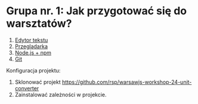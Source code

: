 # Grupa nr. 1: Jak przygotować się do warsztatów?

1. [Edytor tekstu](/workshop-setup/partials/edytor-tekstu.html)
2. [Przeglądarka](/workshop-setup/partials/przegladarka.html)
3. [Node.js + npm](/workshop-setup/partials/node+npm.html)
4. [Git](/workshop-setup/partials/git-instalacja.html)

Konfiguracja projektu:

1. Sklonować projekt
    <https://github.com/rsp/warsawjs-workshop-24-unit-converter>
2. Zainstalować zależności w projekcie.
